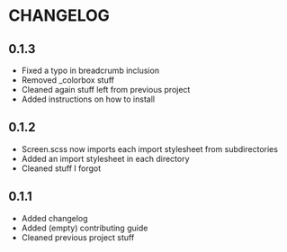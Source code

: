 # CHANGELOG  

## 0.1.3
* Fixed a typo in breadcrumb inclusion  
* Removed _colorbox stuff  
* Cleaned again stuff left from previous project  
* Added instructions on how to install  

## 0.1.2
* Screen.scss now imports each import stylesheet from subdirectories  
* Added an import stylesheet in each directory  
* Cleaned stuff I forgot  

## 0.1.1
* Added changelog  
* Added (empty) contributing guide  
* Cleaned previous project stuff  
